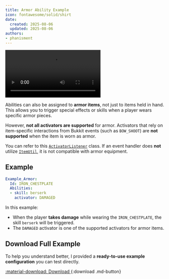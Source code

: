 ```yaml
---
title: Armor Ability Example
icon: fontawesome/solid/shirt
date:
  created: 2025-08-06
  updated: 2025-08-06
authors:
- phanisment
---
```


<video controls>
	<source src="./armor_ability.mp4" type="video/mp4">
</video>

Abilities can also be assigned to **armor items**, not just to items held in hand. This allows you to trigger special effects or skills when a player wears specific armor pieces.

However, **not all activators are supported** for armor. Activators that rely on item-specific interactions from Bukkit events (such as `BOW_SHOOT`) are **not supported** when the item is worn as armor.

You can refer to this [`ActivatorListener`](https://github.com/Phanisment0/ItemCaster/blob/main/src/main/java/io.phanisment.itemcaster/listener/ActivatorListener.java) class. If an event handler does **not** utilize [`ItemUtil`](https://github.com/Phanisment0/ItemCaster/blob/main/src/main/java/io.phanisment.itemcaster/util/ItemUtil.java), it is not compatible with armor equipment.

## Example

```yaml
Example_Armor:
  Id: IRON_CHESTPLATE 
  Abilities:
  - skill: berserk
    activator: DAMAGED
```

In this example:

- When the player **takes damage** while wearing the `IRON_CHESTPLATE`, the skill `berserk` will be triggered.
- The `DAMAGED` activator is one of the supported activators for armor items.

## Download Full Example
To help you understand better, I provided a **ready-to-use example configuration** you can test directly.

[ :material-download: Download ](../../assets/example/armor-ability.zip){:download .md-button}